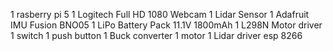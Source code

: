 1 rasberry pi 5
1 Logitech Full HD 1080 Webcam
1 Lidar Sensor
1 Adafruit IMU Fusion BNO05
1 LiPo Battery Pack 11.1V 1800mAh
1 L298N Motor driver
1 switch
1 push button
1 Buck converter
1 motor
1 Lidar driver esp 8266
